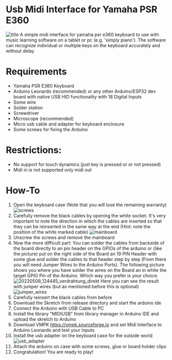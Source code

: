 # Usb Midi Interface for Yamaha PSR E360
![title](https://github.com/user-attachments/assets/5e19b155-ed9c-4c62-a946-06533dfe7f22)
A simple midi interface for yamaha psr e360 keyboard to use with music learning software on a tablet or pc (e.g. 'simply piano'). 
The software can recognize individual or multiple keys on the keyboard
 accurately and without delay

# Requirements
* Yamaha PSR E360 Keyboard
* Arduino Leonardo (recommended) or any other Arduino/ESP32 dev board with native USB HID functionality with 18 Digital Inputs
* Some wire
* Solder station
* Screwdriver
* Microscope (recommended)
* Micro usb cable and adapter for keyboard enclosure
* Some screws for fixing the Arduino

# Restrictions:
* No support for touch dynamics (just key is pressed or or not pressed)
* Midi in is not supported only midi out

# How-To
1. Open the keyboard case (Note that you will lose the remaining warranty) ![screws](https://github.com/user-attachments/assets/bbcd0ccd-3c16-4224-841f-c1229925b69e)
2. Carefully remove the black cables by opening the white socket. It's very important to note the direction in which the cables are inserted so that they can be reinserted in the same way at the end (Hint: note the position of the white marked cable)  ![mainboard](https://github.com/user-attachments/assets/5ffe689c-2cd0-464d-83ab-ce3d05781627)
3. Unscrew the screws and remove the mainboard
4. Now the more difficult part: You can solder the cables from backside of the board directly to an pin header on the GPIOs of the arduino or (like the picture) put on the right side of the Board an 19 PIN Header with some glue and solder the cables to that header step by step (From there you will need Jumper Wires to the Arduino Ports). The following picture shows you where you have solder the wires on the Board an in white the target GPIO Pin of the Arduino. Which way you prefer is your choice. ![20220509_124445_verdrahtung_direkt](https://github.com/user-attachments/assets/9adffc1d-a2fc-4815-8e37-f4350df06015) Here you can see the result with jumper wires (but as mentioned before this is optional) ![jumper_wires](https://github.com/user-attachments/assets/0a221dd5-db40-4e67-966b-9aded31f5ab2)
5. Carefully reinsert the black cables from before 
6. Download the Skretch from release directory and start the arduino ide
7. Connect the Arduino with USB Cable to PC
8. Install the library "MIDIUSB" from library manager in Arduino IDE and upload the skretch to Arduino 
9. Download VMPK https://vmpk.sourceforge.io and set Midi Interface to Arduino Leonardo and test your inputs
10. Install the usb adapter on the keyboard case for the outside world ![usb_adapter](https://github.com/user-attachments/assets/a71c92b3-18c8-4a13-b470-ad198eb77fa7)
11. Attach the arduino on case with some screws, glue or board holder clips
12. Congratulation! You are ready to play!

